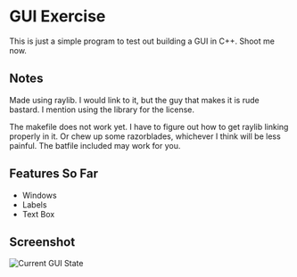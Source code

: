 # GUI Exercise
This is just a simple program to test out building a GUI in C++. Shoot me now.

## Notes
Made using raylib. I would link to it, but the guy that makes it is rude bastard. I mention using the library for the license.

The makefile does not work yet. I have to figure out how to get raylib linking properly in it. Or chew up some razorblades, whichever I think will be less painful.
The batfile included may work for you. 

## Features So Far
* Windows
* Labels
* Text Box

## Screenshot
![Current GUI State](https://github.com/datascribbler777/ShapesGUI/blob/feature/GUI.png?raw=true)